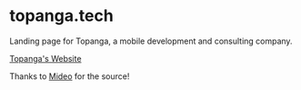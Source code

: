 # topanga.tech

Landing page for Topanga, a mobile development and consulting company.

[Topanga's Website](https://topanga.tech)

Thanks to [Mideo](https://mideo.app) for the source!
